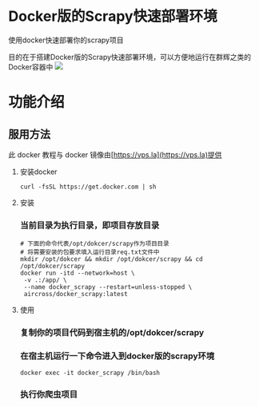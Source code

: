 # Docker版的Scrapy快速部署环境

 使用docker快速部署你的scrapy项目

目的在于搭建Docker版的Scrapy快速部署环境，可以方便地运行在群辉之类的Docker容器中
[![](http://dockeri.co/image/aircross/scrapy)](https://hub.docker.com/r/aircross/scrapy)

# 功能介绍

## 服用方法

此 docker 教程与 docker 镜像由[https://vps.la](https://vps.la)提供

1. 安装docker
   
   ```shell
   curl -fsSL https://get.docker.com | sh
   ```
2. 安装
   
   ### 当前目录为执行目录，即项目存放目录
   
   ```shell
   # 下面的命令代表/opt/dokcer/scrapy作为项目目录
   # 将需要安装的包要求填入运行目录req.txt文件中
   mkdir /opt/dokcer && mkdir /opt/dokcer/scrapy && cd /opt/dokcer/scrapy
   docker run -itd --network=host \
    -v .:/app/ \
    --name docker_scrapy --restart=unless-stopped \
    aircross/docker_scrapy:latest
   ```
3. 使用
   
   ### 复制你的项目代码到宿主机的/opt/dokcer/scrapy
   
   ### 在宿主机运行一下命令进入到docker版的scrapy环境
   
   ```
   docker exec -it docker_scrapy /bin/bash
   ```
   
   ### 执行你爬虫项目